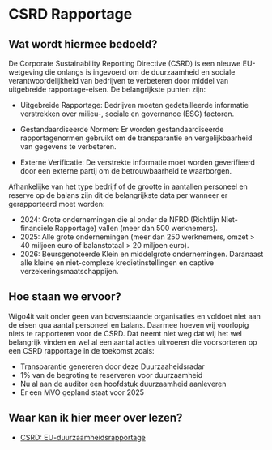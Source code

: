 # CSRD Rapportage

## Wat wordt hiermee bedoeld?
De Corporate Sustainability Reporting Directive (CSRD) is een nieuwe EU-wetgeving die onlangs is ingevoerd om de duurzaamheid en sociale verantwoordelijkheid van bedrijven te verbeteren door middel van uitgebreide rapportage-eisen. De belangrijkste punten zijn:

- Uitgebreide Rapportage: Bedrijven moeten gedetailleerde informatie verstrekken over milieu-, sociale en governance (ESG) factoren.

- Gestandaardiseerde Normen: Er worden gestandaardiseerde rapportagenormen gebruikt om de transparantie en vergelijkbaarheid van gegevens te verbeteren.

- Externe Verificatie: De verstrekte informatie moet worden geverifieerd door een externe partij om de betrouwbaarheid te waarborgen.

Afhankelijke van het type bedrijf of de grootte in aantallen personeel en reserve op de balans zijn dit de belangrijkste data per wanneer er gerapporteerd moet worden:

- 2024: Grote ondernemingen die al onder de NFRD (Richtlijn Niet-financiele Rapportage) vallen (meer dan 500 werknemers).
- 2025: Alle grote ondernemingen (meer dan 250 werknemers, omzet > 40 miljoen euro of balanstotaal > 20 miljoen euro).
- 2026: Beursgenoteerde Klein en middelgrote ondernemingen. Daranaast alle kleine en niet-complexe kredietinstellingen en captive verzekeringsmaatschappijen.

## Hoe staan we ervoor?
Wigo4it valt onder geen van bovenstaande organisaties en voldoet niet aan de eisen qua aantal personeel en balans. Daarmee hoeven wij voorlopig niets te rapporteren voor de CSRD. Dat neemt niet weg dat wij het wel belangrijk vinden en wel al een aantal acties uitvoeren die voorsorteren op een CSRD rapportage in de toekomst zoals:

- Transparantie genereren door deze Duurzaaheidsradar
- 1% van de begroting te reserveren voor duurzaamheid
- Nu al aan de auditor een hoofdstuk duurzaamheid aanleveren
- Er een MVO gepland staat voor 2025

## Waar kan ik hier meer over lezen?
- <a href="https://www.ser.nl/nl/thema/duurzaamheid/eu-duurzaamheidsrapportage">CSRD: EU-duurzaamheidsrapportage</a>







